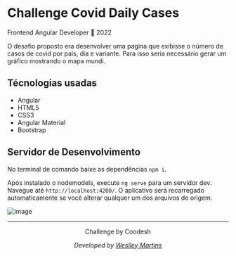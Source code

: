 # Challenge Covid Daily Cases

Frontend Angular Developer 🏅 2022

O desafio proposto era desenvolver uma pagina que exibisse o número de casos de covid por país, dia e variante. Para isso seria necessário gerar um gráfico mostrando o mapa mundi. 

## Técnologias usadas 

 - Angular 
 - HTML5
 - CSS3
 - Angular Material
 - Bootstrap


## Servidor de Desenvolvimento

No terminal de comando baixe as dependências `npm i`.

Após instalado o nodemodels, execute `ng serve` para um servidor dev. Navegue até  `http://localhost:4200/`. O aplicativo será recarregado automaticamente se você alterar qualquer um dos arquivos de origem.

![image](https://user-images.githubusercontent.com/90733315/166984280-3e5ccbf9-f4eb-4f91-a921-833c779b3282.png)


---

<div align="center">
<p>Challenge by Coodesh</p>  
<p><i>Developed by <a href="https://www.linkedin.com/in/weslley-martins-188614227/">Weslley Martins</i></p>
</div>


